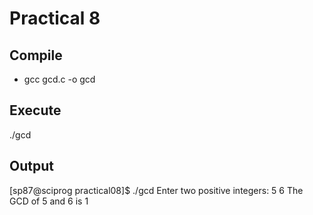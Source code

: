 # Practical 8

## Compile
<ul>
  <li>gcc gcd.c -o gcd</li>
</ul>

## Execute
./gcd

## Output
[sp87@sciprog practical08]$ ./gcd
Enter two positive integers: 5 6
The GCD of 5 and 6 is 1

